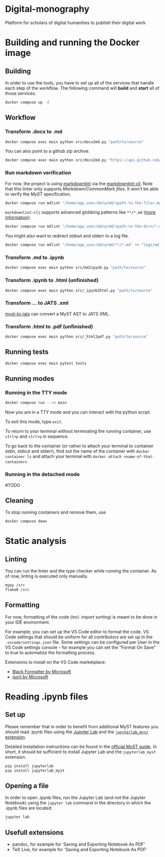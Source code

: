 # Digital-monography
Platform for scholars of digital humanities to publish their digital work

# Building and running the Docker image

## Building

In order to use the tools, you have to set up all of the services that handle each step of the workflow. The following command will **build** and **start** all of those services.

```sh
docker compose up -d
```

## Workflow

### Transform .docx to .md

```sh
docker compose exec main python src/docx2md.py "path/to/source"
```

You can also point to a github zip archive.

```sh
docker compose exec main python src/docx2md.py "https://api.github.com/repos/kaminski-pawel/for-a-new-hermeneutics-of-practice-in-digital-public-history/zipball/v0.1.0"
```

### Run markdown verification

For now, the project is using [markdownlint](https://github.com/DavidAnson/markdownlint) via the [markdownlint-cli](https://github.com/igorshubovych/markdownlint-cli). Note that this linter only supports _Markdown/CommonMark files_. It won't be able to verify the _MyST_ specification.

```sh
docker compose run mdlint "/home/app_user/data/md/<path-to-the-file>.md"
```

`markdownlint-cli` supports advanced globbing patterns like `**/*.md` ([more information](https://github.com/isaacs/node-glob/blob/main/README.md#glob-primer)).

```sh
docker compose run mdlint "/home/app_user/data/md/<path-to-the-dir>/*.md"
```

You might also want to redirect stdout and stderr to a log file.

```sh
docker compose run mdlint "/home/app_user/data/md/**/*.md" >> "logs/md_linting.log" 2>&1
```

### Transform .md to .ipynb

```sh
docker compose exec main python src/md2ipynb.py "path/to/source"
```

### Transform .ipynb to .html (unfinished)

```sh
docker compose exec main python src/_ipynb2html.py "path/to/source"
```

### Transform ... to JATS .xml

[myst-to-jats](https://github.com/executablebooks/mystmd/tree/main/packages/myst-to-jats) can convert a MyST AST to JATS XML.

### Transform .html to .pdf (unfinished)

```sh
docker compose exec main python src/_html2pdf.py "path/to/source"
```

## Running tests

```sh
docker compose exec main pytest tests
```

## Running modes

### Running in the TTY mode

```sh
docker compose run --rm main
```

Now you are in a TTY mode and you can interact with the python script.

To exit this mode, type `exit`.

To return to your terminal without terminating the running container, use `ctrl+p` and `ctrl+q` in sequence.

To go back to the container (or rather to attach your terminal to container stdin, stdout and stderr), find out the name of the container with `docker container ls` and attach your terminal with `docker attach <name-of-that-container>`.

### Running in the detached mode

#TODO

## Cleaning

To stop running containers and remove them, use

```sh
docker compose down
```

# Static analysis

## Linting

You can run the linter and the type checker while running the container. As of now, linting is executed only manually.

```sh
mypy /src
flake8 /src
```

## Formatting

For now, formatting of the code (incl. import sorting) is meant to be done in your IDE environment.

For example, you can set up the VS Code editor to format the code. VS Code settings that should be uniform for all contributors are set up in the `.vscode/settings.json` file. Some settings can be configured per User in the VS Code settings console - for example you can set the "Format On Save" to true to automatize the formatting process.

Extensions to install on the VS Code marketplace:
* [Black Formatter by Microsoft](https://marketplace.visualstudio.com/items?itemName=ms-python.black-formatter)
* [isort by Microsoft](https://marketplace.visualstudio.com/items?itemName=ms-python.isort)

# Reading .ipynb files

## Set up

Please remember that in order to benefit from additional MyST features you should read .ipynb files using the [Jupyter Lab](https://jupyterlab.readthedocs.io/en/latest/) and the [`jupyterlab_myst` extension](https://github.com/executablebooks/jupyterlab-myst).

Detailed installation instructions can be found in the [official MyST guide](https://mystmd.org/guide/quickstart-jupyter-lab-myst). In short, it should be sufficient to install Jupyter Lab and the `jupyterlab_myst` extension.

```sh
pip install jupyterlab
pip install jupyterlab_myst
```

## Opening a file

In order to open .ipynb files, run the Jupyter Lab (and not the Jupyter Notebook) using the `jupyter lab` command in the directory in which the .ipynb files are located.

```sh
jupyter lab
```

## Usefull extensions

* pandoc, for example for 'Saving and Exporting Notebook As PDF'
* TeX Live, for example for 'Saving and Exporting Notebook As PDF'
